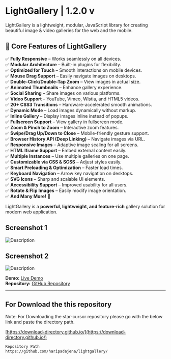 # LightGallery | 1.2.0 v

LightGallery is a lightweight, modular, JavaScript library for creating beautiful image & video galleries for the web and the mobile.

## 🚀 Core Features of LightGallery

✅ **Fully Responsive** – Works seamlessly on all devices.  
✅ **Modular Architecture** – Built-in plugins for flexibility.  
✅ **Optimized for Touch** – Smooth interactions on mobile devices.  
✅ **Mouse Drag Support** – Easily navigate images on desktops.  
✅ **Double-Click/Double-Tap Zoom** – View images in actual size.  
✅ **Animated Thumbnails** – Enhance gallery experience.  
✅ **Social Sharing** – Share images on various platforms.  
✅ **Video Support** – YouTube, Vimeo, Wistia, and HTML5 videos.  
✅ **20+ CSS3 Transitions** – Hardware-accelerated smooth animations.  
✅ **Dynamic Mode** – Load images dynamically without markup.  
✅ **Inline Gallery** – Display images inline instead of popups.  
✅ **Fullscreen Support** – View gallery in fullscreen mode.  
✅ **Zoom & Pinch to Zoom** – Interactive zoom features.  
✅ **Swipe/Drag Up/Down to Close** – Mobile-friendly gesture support.  
✅ **Browser History API (Deep Linking)** – Navigate images via URL.  
✅ **Responsive Images** – Adaptive image scaling for all screens.  
✅ **HTML Iframe Support** – Embed external content easily.  
✅ **Multiple Instances** – Use multiple galleries on one page.  
✅ **Customizable via CSS & SCSS** – Adjust styles easily.  
✅ **Smart Preloading & Optimization** – Faster load times.  
✅ **Keyboard Navigation** – Arrow key navigation on desktops.  
✅ **SVG Icons** – Sharp and scalable UI elements.  
✅ **Accessibility Support** – Improved usability for all users.  
✅ **Rotate & Flip Images** – Easily modify image orientation.  
✅ **And Many More!** 🚀

LightGallery is a **powerful, lightweight, and feature-rich** gallery solution for modern web application.

## Screenshot 1

<img src="https://github.com/haripadajena/lightgallery/lg1.PNG" alt="Description" style="max-width: 100%; height: auto;"/>

## Screenshot 2

<img src="https://github.com/haripadajena/lightgallery/lg2.PNG" alt="Description" style="max-width: 100%; height: auto;"/>
 
**Demo:** [Live Demo](https://haripadajena.github.io/lightgallery/)  
**Repository:** [GitHub Repository](https://github.com/haripadajena/lightgallery/)

---

## For Download the this repository

Note: For Downloading the star-cursor repository please go with the below link and paste the directory path.

[https://download-directory.github.io/](https://download-directory.github.io/)

```bash
Repository Path
https://github.com/haripadajena/lightgallery/

```
